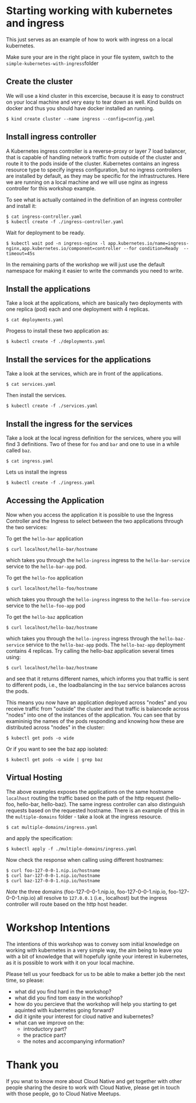 # Starting working with kubernetes and ingress 

This just serves as an example of how to work with ingress on a local kubernetes.

Make sure your are in the right place in your file system, switch to the `simple-kubernetes-with-ingress`folder
 
## Create the cluster
We will use a kind cluster in this excercise, because it is easy to construct on your local machine and very easy to tear down as well.
Kind builds on docker and thus you should have docker installed an running.

```console
$ kind create cluster --name ingress --config=config.yaml
```

## Install ingress controller

A Kubernetes ingress controller is a reverse-proxy or layer 7 load balancer, that is capable of handling network traffic
from outside of the cluster and route it to the pods inside of the cluster. Kubernetes contains an ingress resource type
to specify ingress configuration, but no ingress controllers are installed by default, as they may be specific for the
infrastructures. Here we are running on a local machine and we will use nginx as ingress controller for this workshop example.

To see what is actually contained in the definition of an ingress controller and install it:

```console
$ cat ingress-controller.yaml 
$ kubectl create -f ./ingress-controller.yaml
```

Wait for deployment to be ready.

```console
$ kubectl wait pod -n ingress-nginx -l app.kubernetes.io/name=ingress-nginx,app.kubernetes.io/component=controller --for condition=Ready  --timeout=45s
```

In the remaining parts of the workshop we will just use the default namespace for making it easier to write the commands you need to write.

## Install the applications

Take a look at the applications, which are basically two deployments with one replica (pod) each and one deployment with 4 replicas.

```console
$ cat deployments.yaml 
```

Progess to install these two application as:

```console
$ kubectl create -f ./deployments.yaml
```

## Install the services for the applications

Take a look at the services, which are in front of the applications.

```console
$ cat services.yaml 
```

Then install the services.

```console
$ kubectl create -f ./services.yaml
```

## Install the ingress for the services
Take a look at the local ingress definition for the services, where you will find 3 definitions. Two of these for `foo` and `bar` and one to use in a while called `baz`.

```console
$ cat ingress.yaml 
```
Lets us install the ingress

```console
$ kubectl create -f ./ingress.yaml
```

## Accessing the Application
Now when you access the application it is possible to use the Ingress Controller and the Ingress to select between the two applications through the two services:

To get the `hello-bar` application
```console
$ curl localhost/hello-bar/hostname
```
which takes you through the `hello-ingress` ingress to the `hello-bar-service` service to the `hello-bar-app` pod.

To get the `hello-foo` application
```console
$ curl localhost/hello-foo/hostname
```
which takes you through the `hello-ingress` ingress to the `hello-foo-service` service to the `hello-foo-app` pod

To get the `hello-baz` application 
```console
$ curl localhost/hello-baz/hostname
```

which takes you through the `hello-ingress` ingress through the `hello-baz-service` service to the `hello-baz-app` pods. The
`hello-baz-app` deployment contains 4 replicas. Try calling the hello-baz application several times using:

```console
$ curl localhost/hello-baz/hostname
```

and see that it returns different names, which informs you that traffic is sent to different pods, i.e., the loadbalancing
in the `baz` service balances across the pods. 

This means you now have an application deployed across "nodes" and you receive traffic from "outside" the cluster and that traffic is balancede across "nodes" into one of the instances of the application.
You can see that by examininig the names of the pods responding and knowing how these are distributed across "nodes" in the cluster:

```console
$ kubectl get pods -o wide
```

Or if you want to see the baz app isolated:

```console
$ kubectl get pods -o wide | grep baz
````

## Virtual Hosting

The above examples exposes the applications on the same hostname `localhost` routing the traffic based on the path of the
http request (hello-foo, hello-bar, hello-baz). The same ingress controller can also distinguish requests based on the
requested hostname. There is an example of this in the `multiple-domains` folder - take a look at the ingress resource.

```console
$ cat multiple-domains/ingress.yaml
```

and apply the specification:

```console
$ kubectl apply -f ./multiple-domains/ingress.yaml
```

Now check the response when calling using different hostnames:

```console
$ curl foo-127-0-0-1.nip.io/hostname
$ curl bar-127-0-0-1.nip.io/hostname
$ curl baz-127-0-0-1.nip.io/hostname
```

_Note_ the three domains (foo-127-0-0-1.nip.io, foo-127-0-0-1.nip.io, foo-127-0-0-1.nip.io) all resolve to `127.0.0.1` (i.e., localhost) but the ingress controller will route based on the http host header.

# Workshop Intentions
The intentions of this workshop was to convey som initial knowledge on working with kubernetes in a very simple way, the aim being to leave you with a bit of knowledge that will hopefully ignite your interest in kubernetes, as it is possible to work with it on your local machine. 

Please tell us your feedback for us to be able to make a better job the next time, so please:
- what did you find hard in the workshop?
- what did you find tom easy in the workshop?
- how do you percieve that the workshop will help you starting to get aquinted with kubernetes going forward?
- did it ignite your interest for cloud native and kubernetes?
- what can we improve on the:
  - introductory part?
  - the practice part?
  - the notes and accompanying information?

# Thank you
If you wnat to know more about Cloud Native and get together with other people sharing the desire to work with Cloud Native, please get in touch with those people, go to Cloud Native Meetups.






